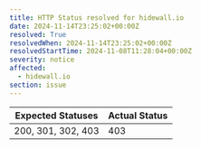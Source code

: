 ```yaml
---
title: HTTP Status resolved for hidewall.io
date: 2024-11-14T23:25:02+00:00Z
resolved: True
resolvedWhen: 2024-11-14T23:25:02+00:00Z
resolvedStartTime: 2024-11-08T11:28:04+00:00Z
severity: notice
affected:
  - hidewall.io
section: issue
---
```


| Expected Statuses | Actual Status  |
|-------------------|----------------|
| 200, 301, 302, 403 | 403 |
